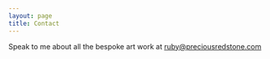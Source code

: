 ```yaml
---
layout: page
title: Contact
---
```


Speak to me about all the bespoke art work at ruby@preciousredstone.com
